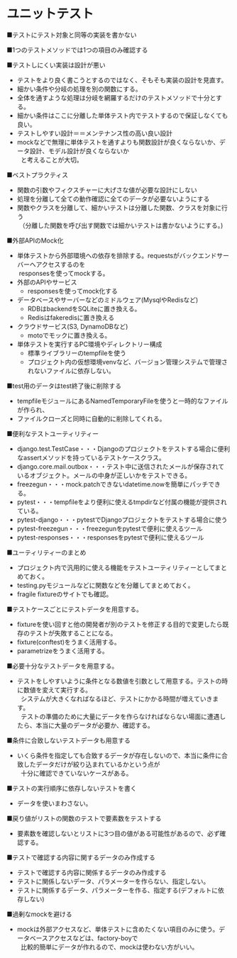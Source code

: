 # ユニットテスト

■テストにテスト対象と同等の実装を書かない

■1つのテストメソッドでは1つの項目のみ確認する

■テストしにくい実装は設計が悪い
- テストをより良く書こうとするのではなく、そもそも実装の設計を見直す。
- 細かい条件や分岐の処理を別の関数にする。
- 全体を通すような処理は分岐を網羅するだけのテストメソッドで十分とする。
- 細かい条件はここに分離した単体テスト内でテストするので保証しなくても良い。
- テストしやすい設計＝＝メンテナンス性の高い良い設計
- mockなどで無理に単体テストを通すよりも関数設計が良くならないか、データ設計、モデル設計が良くならないか  
&nbsp; と考えることが大切。

■ベストプラクティス
- 関数の引数やフィクスチャーに大げさな値が必要な設計にしない
- 処理を分離して全ての動作確認に全てのデータが必要ないようにする
- 関数やクラスを分離して、細かいテストは分離した関数、クラスを対象に行う  
&nbsp;（分離した関数を呼び出す関数では細かいテストは書かないようにする。)

■外部APIのMock化
- 単体テストから外部環境への依存を排除する。requestsがバックエンドサーバーへアクセスするのを  
&nbsp;responsesを使ってmockする。
- 外部のAPIやサービス
    - responsesを使ってmock化する
- データベースやサーバーなどのミドルウェア(MysqlやRedisなど)
    - RDBはbackendをSQLiteに置き換える。
    - Redisはfakeredisに置き換える
- クラウドサービス(S3, DynamoDBなど)
    - motoでモックに置き換える。
- 単体テストを実行するPC環境やディレクトリー構成
    - 標準ライブラリーのtempfileを使う
    - プロジェクト内の仮想環境venvなど、バージョン管理システムで管理されないファイルに依存しない。

■test用のデータはtest終了後に削除する
- tempfileモジュールにあるNamedTemporaryFileを使うと一時的なファイルが作られ、
- ファイルクローズと同時に自動的に削除してくれる。

■便利なテストユーティリティー
- django.test.TestCase・・・Djangoのプロジェクトをテストする場合に便利なassertメソッドを持っているテストケースクラス。
- django.core.mail.outbox・・・テスト中に送信されたメールが保存されているオブジェクト。メールの中身が正しいかをテストできる。
- freezegun・・・mock.patchできないdatetime.nowを簡単にパッチできる。
- pytest・・・tempfileをより便利に使えるtmpdirなど付属の機能が提供されている。
- pytest-django・・・pytestでDjangoプロジェクトをテストする場合に使う
- pytest-freezegun・・・freezegunをpytestで便利に使えるツール
- pytest-responses・・・responsesをpytestで便利に使えるツール

■ユーティリティーのまとめ
- プロジェクト内で汎用的に使える機能をテストユーティリティーとしてまとめておく。
- testing.pyモジュールなどに関数などを分離してまとめておく。
- fragile fixtureのサイトでも確認。

■テストケースごとにテストデータを用意する。
- fixtureを使い回すと他の開発者が別のテストを修正する目的で変更したら既存のテストが失敗することになる。
- fixture(conftest)をうまく活用する。
- parametrizeをうまく活用する。 

■必要十分なテストデータを用意する。
- テストをしやすいように条件となる数値を引数として用意する。テストの時に数値を変えて実行する。  
&nbsp; システムが大きくなればなるほど、テストにかかる時間が増えていきます。  
&nbsp; テストの準備のために大量にデータを作らなければならない場面に遭遇したら、本当に大量のデータが必要か、確認する。

■条件に合致しないテストデータも用意する
- いくら条件を指定しても合致するデータが存在しないので、本当に条件に合致したデータだけが絞り込まれているかという点が  
&nbsp; 十分に確認できていないケースがある。

■テストの実行順序に依存しないテストを書く
- データを使いまわさない。

■戻り値がリストの関数のテストで要素数をテストする
- 要素数を確認しないとリストに3つ目の値がある可能性があるので、必ず確認する。

■テストで確認する内容に関するデータのみ作成する
- テストで確認する内容に関係するデータのみ作成する
- テストに関係しないデータ、パラメーターを作らない、指定しない。
- テストに関係するデータ、パラメーターを作る、指定する(デフォルトに依存しない)

■過剰なmockを避ける
- mockは外部アクセスなど、単体テストに含めたくない項目のみに使う。データベースアクセスなどは、factory-boyで  
&nbsp; 比較的簡単にデータが作れるので、mockは使わない方がいい。
